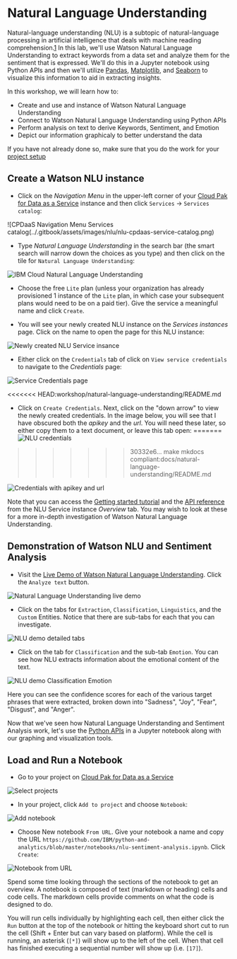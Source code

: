 # Natural Language Understanding

Natural-language understanding (NLU) is a subtopic of natural-language processing in artificial intelligence that deals with machine reading comprehension.[1](https://en.wikipedia.org/wiki/Natural-language_understanding)
In this lab, we'll use Watson Natural Language Understanding to extract keywords from a data set and analyze them for the sentiment that is expressed. We'll do this in a Jupyter notebook using Python APIs and then we'll utilize [Pandas](https://pandas.pydata.org/pandas-docs/stable/index.html), [Matplotlib](https://matplotlib.org/index.html), and [Seaborn](https://seaborn.pydata.org/index.html) to visualize this information to aid in extracting insights.

In this workshop, we will learn how to:

* Create and use and instance of Watson Natural Language Understanding
* Connect to Watson Natural Language Understanding using Python APIs
* Perform analysis on text to derive Keywords, Sentiment, and Emotion
* Depict our information graphicaly to better understand the data

If you have not already done so, make sure that you do the work for your [project setup](../project-setup/README.md)

## Create a Watson NLU instance

* Click on the *Navigation Menu* in the upper-left corner of your [Cloud Pak for Data as a Service](https://dataplatform.cloud.ibm.com/) instance and then click `Services` -> `Services catalog`: 

![CPDaaS Navigation Menu Services catalog(../.gitbook/assets/images/nlu/nlu-cpdaas-service-catalog.png)

* Type *Natural Language Understanding* in the search bar (the smart search will narrow down the choices as you type) and then click on the tile for `Natural Language Understanding`:

![IBM Cloud Natural Language Understanding](../assets/images/nlu/nlu-find-in-catalog.png)

* Choose the free `Lite` plan (unless your organization has already provisioned 1 instance of the `Lite` plan, in which case your subsequent plans would need to be on a paid tier). Give the service a meaningful name and click `Create`.

* You will see your newly created NLU instance on the *Services instances* page. Click on the name to open the page for this NLU instance:

![Newly created NLU Service insance](../.gitbook/assets/images/nlu/nlu-new-service-created.png)

* Either click on the `Credentials` tab of click on `View service credentials` to navigate to the *Credentials* page:

![Service Credentials page](../.gitbook/assets/images/nlu/nlu-view-credentials.png)

<<<<<<< HEAD:workshop/natural-language-understanding/README.md
* Click on `Create Credentials`. Next, click on the "down arrow" to view the newly created credentials. In the image below, you will see that I have obscured both the *apikey* and the *url*. You will need these later, so either copy them to a text document, or leave this tab open:
=======
![NLU credentials](../assets/images/nlu/nlu-get-credentials.png)
>>>>>>> 30332e6... make mkdocs compliant:docs/natural-language-understanding/README.md

![Credentials with apikey and url](../.gitbook/assets/images/nlu/nlu-copy-apikey.png)

Note that you can access the [Getting started tutorial](https://cloud.ibm.com/docs/services/natural-language-understanding?topic=natural-language-understanding-getting-started#getting-started-tutorial) and the [API reference](https://cloud.ibm.com/apidocs/natural-language-understanding) from the NLU Service instance *Overview* tab. You may wish to look at these for a more in-depth investigation of Watson Natural Language Understanding.

## Demonstration of Watson NLU and Sentiment Analysis

* Visit the [Live Demo of Watson Natural Language Understanding](https://www.ibm.com/demos/live/natural-language-understanding/self-service/home). Click the `Analyze text` button.

![Natural Language Understanding live demo](../assets/images/nlu/nlu-live-demo.png)

* Click on the tabs for `Extraction`, `Classification`, `Linguistics`, and the `Custom` Entities. Notice that there are sub-tabs for each that you can investigate.

![NLU demo detailed tabs](../assets/images/nlu/nlu-demo-tabs.png)

* Click on the tab for `Classification` and the sub-tab `Emotion`. You can see how NLU extracts information about the emotional content of the text.

![NLU demo Classification Emotion](../assets/images/nlu/nlu-demo-classification-emotion.png)

Here you can see the confidence scores for each of the various target phrases that were extracted, broken down into "Sadness", "Joy", "Fear", "Disgust", and "Anger".

Now that we've seen how Natural Language Understanding and Sentiment Analysis work, let's use the [Python APIs](https://cloud.ibm.com/apidocs/natural-language-understanding?code=python) in a Jupyter notebook along with our graphing and visualization tools.

## Load and Run a Notebook

* Go to your project on [Cloud Pak for Data as a Service](https://dataplatform.ibm.com)

![Select projects](../assets/images/setup/cpd-create-project.png)

* In your project, click `Add to project` and choose `Notebook`:

![Add notebook](../assets/images/setup/cpd-add-notebook.png)

* Choose New notebook `From URL`. Give your notebook a name and copy the URL `https://github.com/IBM/python-and-analytics/blob/master/notebooks/nlu-sentiment-analysis.ipynb`. Click `Create`:

![Notebook from URL](../assets/images/setup/cpd-notebook-from-url.png)

Spend some time looking through the sections of the notebook to get an overview. A notebook is composed of text (markdown or heading) cells and code cells. The markdown cells provide comments on what the code is designed to do.

You will run cells individually by highlighting each cell, then either click the `Run` button at the top of the notebook or hitting the keyboard short cut to run the cell (Shift + Enter but can vary based on platform). While the cell is running, an asterisk (`[*]`) will show up to the left of the cell. When that cell has finished executing a sequential number will show up (i.e. `[17]`).
